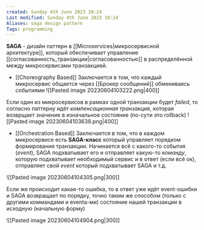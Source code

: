 ```yaml
---
created: Sunday 4th June 2023 10:24
Last modified: Sunday 4th June 2023 10:24
Aliases: saga design pattern
Tags: programming
---
```


**SAGA** - дизайн паттерн в [[Microservices|микросервисной архитектуре]], который обеспечивает управление [[согласованность_транзакции|согласованностью]] в распределённой между микросервисами транзакцией.

- [[Choreography Based]]
Заключается в том, что каждый микросервис общается через [[Брокер сообщений]] обмениваясь *событиями*
![[Pasted image 20230604103222.png|400]]

Если один из микросервисов в рамках одной транзакции будет *failed*, то согласно паттерну идёт *компенсационная транзакция*, которая возврщает значение в изначальное состояние (по-сути это rollback) 
![[Pasted image 20230604103638.png|400]]

- [[Orchestration Based]]
Заключается в том, что в каждом микросервисе есть **SAGA-класс** который управляет порядком формирования транзакции. Начинается всё с какого-то события (*event*), SAGA подхватывает его и отправляет какую-то *команду*, которую подхватывает необходимый сервис и в ответ (если всё ок), отправляет свой *event* который подхватывает SAGA и т.д.

![[Pasted image 20230604104305.png|300]]

Если же происходит какая-то ошибка, то в ответ уже идёт event-ошибки и SAGA возвращает по порядку, точно таким же способом (только с другими коммандами и eventa-ми) состояние нашей транзакции в исходную (начальную форму)

![[Pasted image 20230604104904.png|300]]

